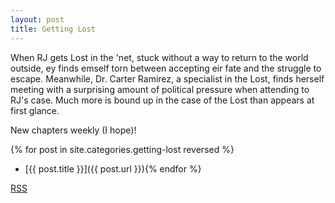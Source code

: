 ```yaml
---
layout: post
title: Getting Lost
---
```


When RJ gets Lost in the 'net, stuck without a way to return to the world outside, ey finds emself torn between accepting eir fate and the struggle to escape.  Meanwhile, Dr. Carter Ramirez, a specialist in the Lost, finds herself meeting with a surprising amount of political pressure when attending to RJ's case.  Much more is bound up in the case of the Lost than appears at first glance.

New chapters weekly (I hope)!

{% for post in site.categories.getting-lost reversed %}
* [{{ post.title }}]({{ post.url }}){% endfor %}

[RSS](/posts/fiction/serials/getting-lost/feed.xml)
